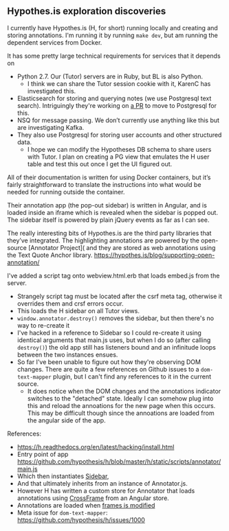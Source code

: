 Hypothes.is exploration discoveries
---------------------

I currently have Hypothes.is (H, for short) running locally and creating and storing annotations.  I'm running it by running `make dev`, but am running the dependent services from Docker.

It has some pretty large technical requirements for services that it depends on

 * Python 2.7.  Our (Tutor) servers are in Ruby, but BL is also Python.
   * I think we can share the Tutor session cookie with it, KarenC has investigated this.
 * Elasticsearch for storing and querying notes (we use Postgresql text search).  Intriguingly they're working on [a PR](https://github.com/hypothesis/h/pull/2946) to move to Postgresql for this.
 * NSQ for message passing.  We don’t currently use anything like this but are investigating Kafka.
 * They also use Postgresql for storing user accounts and other structured data.
   * I hope we can modify the Hypotheses DB schema to share users with Tutor.  I plan on creating a PG view that emulates the H user table and test this out once I get the UI figured out.

All of their documentation is written for using Docker containers, but it’s fairly straightforward to translate the instructions into what would be needed for running outside the container.

Their annotation app (the pop-out sidebar) is written in Angular, and is loaded inside an iframe which is revealed when the sidebar is popped out.  The sidebar itself is powered by plain jQuery events as far as I can see.

The really interesting bits of Hypothes.is are the third party libraries that they’ve integrated.  The highlighting annotations are powered by the open-source [Annotator Project]( and they are stored as web annotations using the Text Quote Anchor library. https://hypothes.is/blog/supporting-open-annotation/

I've added a script tag onto webview.html.erb that loads embed.js from the server.
 * Strangely script tag must be located after the csrf meta tag, otherwise it overrides them and crsf errors occur.
 * This loads the H sidebar on all Tutor views.
 * `window.annotator.destroy()` removes the sidebar, but then there's no way to re-create it
 * I've hacked in a reference to Sidebar so I could re-create it using identical arguments that main.js uses, but when I do so (after calling `destroy()`) the old app still has listeners bound and an infinitude loops between the two instances ensues.
 * So far I've been unable to figure out how they're observing DOM changes.  There are quite a few references on Github issues to a `dom-text-mapper` plugin, but I can't find any references to it in the current source.
   * It does notice when the DOM changes and the annotations indicator switches to the "detached" state.  Ideally I can somehow plug into this and reload the annoations for the new page when this occurs.  This may be difficult though since the annoations are loaded from the angular side of the app.


References:
 * https://h.readthedocs.org/en/latest/hacking/install.html
 * Entry point of app https://github.com/hypothesis/h/blob/master/h/static/scripts/annotator/main.js
 * Which then instantiates [Sidebar](https://github.com/hypothesis/h/blob/master/h/static/scripts/annotator/sidebar.coffee),
 * And that ultimately inherits from an instance of Annotator.js.
  * However H has written a custom store for Annotator that loads annotations using [CrossFrame](https://github.com/hypothesis/h/blob/master/h/static/scripts/cross-frame.coffee) from an Angular store.
  * Annotations are loaded when [frames is modified](https://github.com/hypothesis/h/blob/master/h/static/scripts/widget-controller.coffee#L60)
  * Meta issue for `dom-text-mapper`: https://github.com/hypothesis/h/issues/1000
